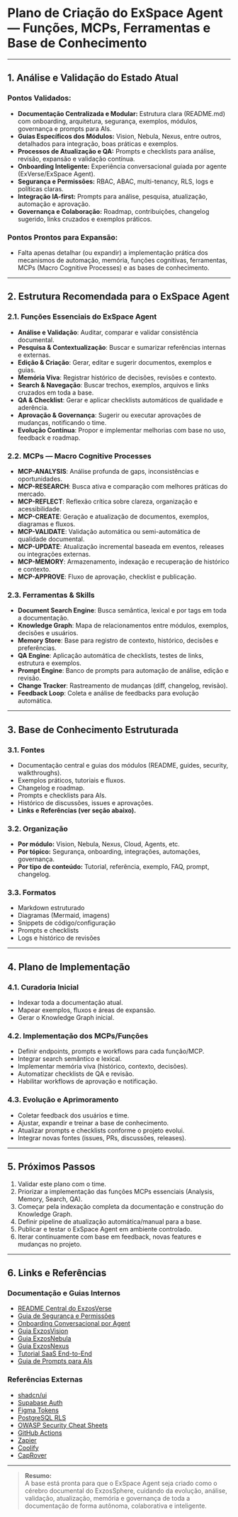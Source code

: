 # Plano de Criação do ExSpace Agent — Funções, MCPs, Ferramentas e Base de Conhecimento

---

## 1. Análise e Validação do Estado Atual

### Pontos Validados:
- **Documentação Centralizada e Modular:** Estrutura clara (README.md) com onboarding, arquitetura, segurança, exemplos, módulos, governança e prompts para AIs.
- **Guias Específicos dos Módulos:** Vision, Nebula, Nexus, entre outros, detalhados para integração, boas práticas e exemplos.
- **Processos de Atualização e QA:** Prompts e checklists para análise, revisão, expansão e validação contínua.
- **Onboarding Inteligente:** Experiência conversacional guiada por agente (ExVerse/ExSpace Agent).
- **Segurança e Permissões:** RBAC, ABAC, multi-tenancy, RLS, logs e políticas claras.
- **Integração IA-first:** Prompts para análise, pesquisa, atualização, automação e aprovação.
- **Governança e Colaboração:** Roadmap, contribuições, changelog sugerido, links cruzados e exemplos práticos.

### Pontos Prontos para Expansão:
- Falta apenas detalhar (ou expandir) a implementação prática dos mecanismos de automação, memória, funções cognitivas, ferramentas, MCPs (Macro Cognitive Processes) e as bases de conhecimento.

---

## 2. Estrutura Recomendada para o ExSpace Agent

### 2.1. Funções Essenciais do ExSpace Agent

- **Análise e Validação**: Auditar, comparar e validar consistência documental.
- **Pesquisa & Contextualização**: Buscar e sumarizar referências internas e externas.
- **Edição & Criação**: Gerar, editar e sugerir documentos, exemplos e guias.
- **Memória Viva**: Registrar histórico de decisões, revisões e contexto.
- **Search & Navegação**: Buscar trechos, exemplos, arquivos e links cruzados em toda a base.
- **QA & Checklist**: Gerar e aplicar checklists automáticos de qualidade e aderência.
- **Aprovação & Governança**: Sugerir ou executar aprovações de mudanças, notificando o time.
- **Evolução Contínua**: Propor e implementar melhorias com base no uso, feedback e roadmap.

### 2.2. MCPs — Macro Cognitive Processes

- **MCP-ANALYSIS**: Análise profunda de gaps, inconsistências e oportunidades.
- **MCP-RESEARCH**: Busca ativa e comparação com melhores práticas do mercado.
- **MCP-REFLECT**: Reflexão crítica sobre clareza, organização e acessibilidade.
- **MCP-CREATE**: Geração e atualização de documentos, exemplos, diagramas e fluxos.
- **MCP-VALIDATE**: Validação automática ou semi-automática de qualidade documental.
- **MCP-UPDATE**: Atualização incremental baseada em eventos, releases ou integrações externas.
- **MCP-MEMORY**: Armazenamento, indexação e recuperação de histórico e contexto.
- **MCP-APPROVE**: Fluxo de aprovação, checklist e publicação.

### 2.3. Ferramentas & Skills

- **Document Search Engine**: Busca semântica, lexical e por tags em toda a documentação.
- **Knowledge Graph**: Mapa de relacionamentos entre módulos, exemplos, decisões e usuários.
- **Memory Store**: Base para registro de contexto, histórico, decisões e preferências.
- **QA Engine**: Aplicação automática de checklists, testes de links, estrutura e exemplos.
- **Prompt Engine**: Banco de prompts para automação de análise, edição e revisão.
- **Change Tracker**: Rastreamento de mudanças (diff, changelog, revisão).
- **Feedback Loop**: Coleta e análise de feedbacks para evolução automática.

---

## 3. Base de Conhecimento Estruturada

### 3.1. Fontes

- Documentação central e guias dos módulos (README, guides, security, walkthroughs).
- Exemplos práticos, tutoriais e fluxos.
- Changelog e roadmap.
- Prompts e checklists para AIs.
- Histórico de discussões, issues e aprovações.
- **Links e Referências (ver seção abaixo).**

### 3.2. Organização

- **Por módulo:** Vision, Nebula, Nexus, Cloud, Agents, etc.
- **Por tópico:** Segurança, onboarding, integrações, automações, governança.
- **Por tipo de conteúdo:** Tutorial, referência, exemplo, FAQ, prompt, changelog.

### 3.3. Formatos

- Markdown estruturado
- Diagramas (Mermaid, imagens)
- Snippets de código/configuração
- Prompts e checklists
- Logs e histórico de revisões

---

## 4. Plano de Implementação

### 4.1. Curadoria Inicial

- Indexar toda a documentação atual.
- Mapear exemplos, fluxos e áreas de expansão.
- Gerar o Knowledge Graph inicial.

### 4.2. Implementação dos MCPs/Funções

- Definir endpoints, prompts e workflows para cada função/MCP.
- Integrar search semântico e lexical.
- Implementar memória viva (histórico, contexto, decisões).
- Automatizar checklists de QA e revisão.
- Habilitar workflows de aprovação e notificação.

### 4.3. Evolução e Aprimoramento

- Coletar feedback dos usuários e time.
- Ajustar, expandir e treinar a base de conhecimento.
- Atualizar prompts e checklists conforme o projeto evolui.
- Integrar novas fontes (issues, PRs, discussões, releases).

---

## 5. Próximos Passos

1. Validar este plano com o time.
2. Priorizar a implementação das funções MCPs essenciais (Analysis, Memory, Search, QA).
3. Começar pela indexação completa da documentação e construção do Knowledge Graph.
4. Definir pipeline de atualização automática/manual para a base.
5. Publicar e testar o ExSpace Agent em ambiente controlado.
6. Iterar continuamente com base em feedback, novas features e mudanças no projeto.

---

## 6. Links e Referências

### Documentação e Guias Internos

- [README Central do ExzosVerse](./README.md)
- [Guia de Segurança e Permissões](./SECURITY_PERMISSIONS_EXZOSVERSE.md)
- [Onboarding Conversacional por Agent](./ONBOARDING_AGENT_CHAT_EXZOSVERSE.md)
- [Guia ExzosVision](./GUIDE_EXZOSVISION.md)
- [Guia ExzosNebula](./GUIDE_EXZOSNEBULA_INTEGRATION.md)
- [Guia ExzosNexus](./GUIDE_EXZOSNEXUS_INTEGRATION.md)
- [Tutorial SaaS End-to-End](./TUTORIAL_EXZOSVERSE_END_TO_END.md)
- [Guia de Prompts para AIs](./AI_PROMPTS_GUIDE_EXZOSSPHERE.md)

### Referências Externas

- [shadcn/ui](https://github.com/shadcn-ui/ui)
- [Supabase Auth](https://supabase.com/docs/guides/auth)
- [Figma Tokens](https://docs.tokens.studio/)
- [PostgreSQL RLS](https://www.postgresql.org/docs/current/ddl-rowsecurity.html)
- [OWASP Security Cheat Sheets](https://cheatsheetseries.owasp.org/)
- [GitHub Actions](https://docs.github.com/pt/actions)
- [Zapier](https://zapier.com/)
- [Coolify](https://github.com/coollabsio/coolify)
- [CapRover](https://github.com/caprover/caprover)

---

> **Resumo:**  
A base está pronta para que o ExSpace Agent seja criado como o cérebro documental do ExzosSphere, cuidando da evolução, análise, validação, atualização, memória e governança de toda a documentação de forma autônoma, colaborativa e inteligente.